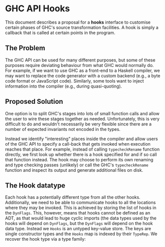 # GHC API Hooks


This document describes a proposal for a **hooks** interface to customise certain phases of GHC's source transformation facilities.  A hook is simply a callback that is called at certain points in the program.

## The Problem


The GHC API can be used for many different purposes, but some of these purposes require deviating behaviour from what GHC would normally do.  For example, if we want to use GHC as a front-end to a Haskell compiler, we may want to replace the code generator with a custom backend (e.g., a byte code format or JavaScript code).  Similarly, some tools want to inject information into the compiler (e.g., during quasi-quoting).

## Proposed Solution


One option is to split GHC's stages into lots of small function calls and allow the user to wire these stages together as needed.  Unfortunately, this is very difficult to do and wouldn't necessarily be very flexible since there are a number of expected invariants not encoded in the types.


Instead we identify "interesting" places inside the compiler and allow users of the GHC API to specify a call-back that gets invoked when execution reaches that place.  For example, instead of calling `typecheckRename` function directly, we first look up whether there is a hook specified for and if so call that function instead.  The hook may choose to perform its own renaming and type checking passes (unlikely) or call the GHC's `typecheckRename` function and inspect its output and generate additional files on disk.

## The Hook datatype


Each hook has a potentially different type from all the other hooks. Additionally, we need to be able to communicate hooks to all the locations where they may be invoked. This is achieved by storing the list of hooks in the `DynFlags`.  This, however, means that hooks cannot be defined as an ADT, as that would lead to huge cyclic imports (the data types used by the hooks will depend on `DynFlags`, but the `DynFlags` will depend on the hook data type.  Instead we `Hooks` is an untyped key-value store.  The keys are single constructor types and the `Hooks` map is indexed by their `TypeRep`.  We recover the hook type via a type family:
